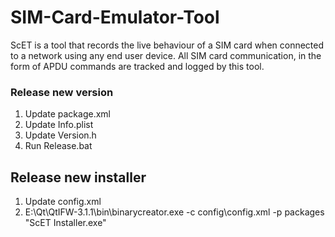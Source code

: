 # SIM-Card-Emulator-Tool
ScET is a tool that records the live behaviour of a SIM card when connected to a network using any end user device. All SIM card communication, in the form of APDU commands are tracked and logged by this tool.


### Release new version

1. Update package.xml
2. Update Info.plist
3. Update Version.h
4. Run Release.bat

## Release new installer

1. Update config.xml
2. E:\Qt\QtIFW-3.1.1\bin\binarycreator.exe -c config\config.xml -p packages "ScET Installer.exe"
